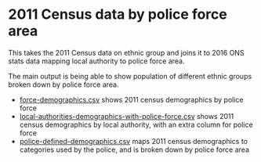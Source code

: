 # 2011 Census data by police force area

This takes the 2011 Census data on ethnic group and joins it to 2016 ONS stats data mapping local authority to police force area.

The main output is being able to show population of different ethnic groups broken down by police force area.

* [force-demographics.csv](force-demographics.csv) shows 2011 census demographics by police force
* [local-authorities-demographics-with-police-force.csv](local-authorities-demographics-with-police-force.csv) shows 2011 census demographics by local authority, with an extra column for police force
* [police-defined-demographics.csv](police-defined-demographics.csv) maps 2011 census demographics to categories used by the police, and is broken down by police force area
